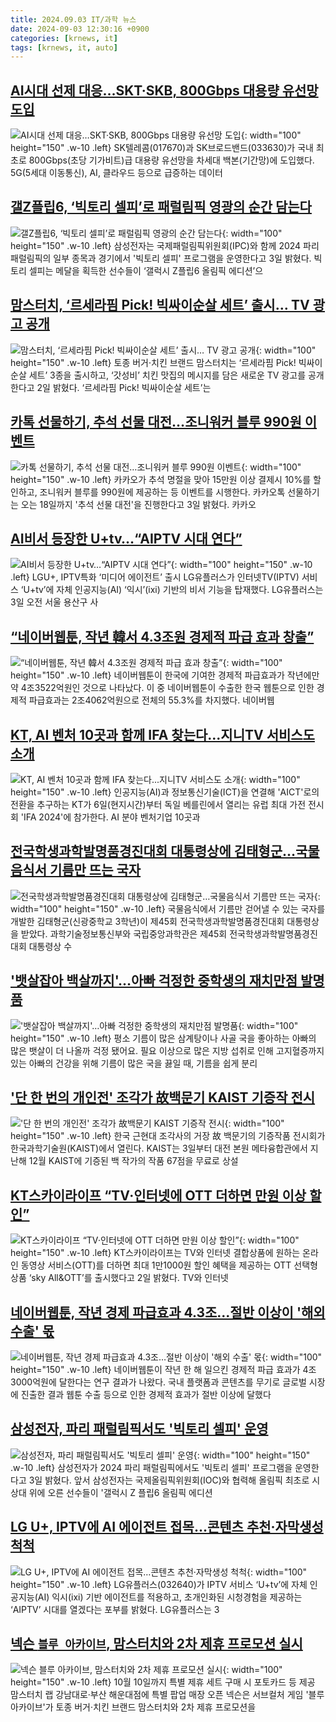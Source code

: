 ```yaml
---
title: 2024.09.03 IT/과학 뉴스
date: 2024-09-03 12:30:16 +0900
categories: [krnews, it]
tags: [krnews, it, auto]
---
```

## [AI시대 선제 대응…SKT·SKB, 800Gbps 대용량 유선망 도입](https://n.news.naver.com/mnews/article/421/0007766207)

![AI시대 선제 대응…SKT·SKB, 800Gbps 대용량 유선망 도입](https://mimgnews.pstatic.net/image/origin/421/2024/09/03/7766207.jpg?type=nf220_150){: width="100" height="150" .w-10 .left}
SK텔레콤(017670)과 SK브로드밴드(033630)가 국내 최초로 800Gbps(초당 기가비트)급 대용량 유선망을 차세대 백본(기간망)에 도입했다. 5G(5세대 이동통신), AI, 클라우드 등으로 급증하는 데이터

## [갤Z플립6, ‘빅토리 셀피’로 패럴림픽 영광의 순간 담는다](https://n.news.naver.com/mnews/article/277/0005467182)

![갤Z플립6, ‘빅토리 셀피’로 패럴림픽 영광의 순간 담는다](https://mimgnews.pstatic.net/image/origin/277/2024/09/03/5467182.jpg?type=nf220_150){: width="100" height="150" .w-10 .left}
삼성전자는 국제패럴림픽위원회(IPC)와 함께 2024 파리 패럴림픽의 일부 종목과 경기에서 '빅토리 셀피' 프로그램을 운영한다고 3일 밝혔다. 빅토리 셀피는 메달을 획득한 선수들이 ‘갤럭시 Z플립6 올림픽 에디션’으

## [맘스터치, ‘르세라핌 Pick! 빅싸이순살 세트’ 출시… TV 광고 공개](https://n.news.naver.com/mnews/article/082/0001286706)

![맘스터치, ‘르세라핌 Pick! 빅싸이순살 세트’ 출시… TV 광고 공개](https://mimgnews.pstatic.net/image/origin/082/2024/09/02/1286706.jpg?type=nf220_150){: width="100" height="150" .w-10 .left}
토종 버거·치킨 브랜드 맘스터치는 ‘르세라핌 Pick! 빅싸이순살 세트’ 3종을 출시하고, ‘갓성비’ 치킨 맛집의 메시지를 담은 새로운 TV 광고를 공개한다고 2일 밝혔다. ‘르세라핌 Pick! 빅싸이순살 세트’는

## [카톡 선물하기, 추석 선물 대전…조니워커 블루 990원 이벤트](https://n.news.naver.com/mnews/article/030/0003236729)

![카톡 선물하기, 추석 선물 대전…조니워커 블루 990원 이벤트](https://mimgnews.pstatic.net/image/origin/030/2024/09/03/3236729.jpg?type=nf220_150){: width="100" height="150" .w-10 .left}
카카오가 추석 명절을 맞아 15만원 이상 결제시 10%를 할인하고, 조니워커 블루를 990원에 제공하는 등 이벤트를 시행한다. 카카오톡 선물하기는 오는 18일까지 '추석 선물 대전'을 진행한다고 3일 밝혔다. 카카오

## [AI비서 등장한 U+tv…“AIPTV 시대 연다”](https://n.news.naver.com/mnews/article/021/0002657913)

![AI비서 등장한 U+tv…“AIPTV 시대 연다”](https://mimgnews.pstatic.net/image/origin/021/2024/09/03/2657913.jpg?type=nf220_150){: width="100" height="150" .w-10 .left}
LGU+, IPTV특화 ‘미디어 에이전트’ 출시 LG유플러스가 인터넷TV(IPTV) 서비스 ‘U+tv’에 자체 인공지능(AI) ‘익시’(ixi) 기반의 비서 기능을 탑재했다. LG유플러스는 3일 오전 서울 용산구 사

## [“네이버웹툰, 작년 韓서 4.3조원 경제적 파급 효과 창출”](https://n.news.naver.com/mnews/article/138/0002181405)

![“네이버웹툰, 작년 韓서 4.3조원 경제적 파급 효과 창출”](https://mimgnews.pstatic.net/image/origin/138/2024/09/03/2181405.jpg?type=nf220_150){: width="100" height="150" .w-10 .left}
네이버웹툰이 한국에 기여한 경제적 파급효과가 작년에만 약 4조3522억원인 것으로 나타났다. 이 중 네이버웹툰이 수출한 한국 웹툰으로 인한 경제적 파급효과는 2조4062억원으로 전체의 55.3%를 차지했다. 네이버웹

## [KT, AI 벤처 10곳과 함께 IFA 찾는다...지니TV 서비스도 소개](https://n.news.naver.com/mnews/article/469/0000821201)

![KT, AI 벤처 10곳과 함께 IFA 찾는다...지니TV 서비스도 소개](https://mimgnews.pstatic.net/image/origin/469/2024/09/03/821201.jpg?type=nf220_150){: width="100" height="150" .w-10 .left}
인공지능(AI)과 정보통신기술(ICT)을 연결해 'AICT'로의 전환을 추구하는 KT가 6일(현지시간)부터 독일 베를린에서 열리는 유럽 최대 가전 전시회 'IFA 2024'에 참가한다. AI 분야 벤처기업 10곳과

## [전국학생과학발명품경진대회 대통령상에 김태형군…국물음식서 기름만 뜨는 국자](https://n.news.naver.com/mnews/article/366/0001015527)

![전국학생과학발명품경진대회 대통령상에 김태형군…국물음식서 기름만 뜨는 국자](https://mimgnews.pstatic.net/image/origin/366/2024/09/03/1015527.jpg?type=nf220_150){: width="100" height="150" .w-10 .left}
국물음식에서 기름만 걷어낼 수 있는 국자를 개발한 김태형군(신광중학교 3학년)이 제45회 전국학생과학발명품경진대회 대통령상을 받았다. 과학기술정보통신부와 국립중앙과학관은 제45회 전국학생과학발명품경진대회 대통령상 수

## ['뱃살잡아 백살까지'…아빠 걱정한 중학생의 재치만점 발명품](https://n.news.naver.com/mnews/article/003/0012764205)

!['뱃살잡아 백살까지'…아빠 걱정한 중학생의 재치만점 발명품](https://mimgnews.pstatic.net/image/origin/003/2024/09/03/12764205.jpg?type=nf220_150){: width="100" height="150" .w-10 .left}
평소 기름이 많은 삼계탕이나 사골 국을 좋아하는 아빠의 많은 뱃살이 더 나올까 걱정 됐어요. 필요 이상으로 많은 지방 섭취로 인해 고지혈증까지 있는 아빠의 건강을 위해 기름이 많은 국을 끓일 때, 기름을 쉽게 분리

## ['단 한 번의 개인전' 조각가 故백문기 KAIST 기증작 전시](https://n.news.naver.com/mnews/article/001/0014908315)

!['단 한 번의 개인전' 조각가 故백문기 KAIST 기증작 전시](https://mimgnews.pstatic.net/image/origin/001/2024/09/03/14908315.jpg?type=nf220_150){: width="100" height="150" .w-10 .left}
한국 근현대 조각사의 거장 故 백문기의 기증작품 전시회가 한국과학기술원(KAIST)에서 열린다. KAIST는 3일부터 대전 본원 메타융합관에서 지난해 12월 KAIST에 기증된 백 작가의 작품 67점을 무료로 상설

## [KT스카이라이프 “TV·인터넷에 OTT 더하면 만원 이상 할인”](https://n.news.naver.com/mnews/article/119/0002868322)

![KT스카이라이프 “TV·인터넷에 OTT 더하면 만원 이상 할인”](https://mimgnews.pstatic.net/image/origin/119/2024/09/02/2868322.jpg?type=nf220_150){: width="100" height="150" .w-10 .left}
KT스카이라이프는 TV와 인터넷 결합상품에 원하는 온라인 동영상 서비스(OTT)를 더하면 최대 1만1000원 할인 혜택을 제공하는 OTT 선택형 상품 ‘sky All&OTT’를 출시했다고 2일 밝혔다. TV와 인터넷

## [네이버웹툰, 작년 경제 파급효과 4.3조…절반 이상이 '해외 수출' 몫](https://n.news.naver.com/mnews/article/018/0005826747)

![네이버웹툰, 작년 경제 파급효과 4.3조…절반 이상이 '해외 수출' 몫](https://mimgnews.pstatic.net/image/origin/018/2024/09/03/5826747.jpg?type=nf220_150){: width="100" height="150" .w-10 .left}
네이버웹툰이 작년 한 해 일으킨 경제적 파급 효과가 4조 3000억원에 달한다는 연구 결과가 나왔다. 국내 플랫폼과 콘텐츠를 무기로 글로벌 시장에 진출한 결과 웹툰 수출 등으로 인한 경제적 효과가 절반 이상에 달했다

## [삼성전자, 파리 패럴림픽서도 '빅토리 셀피' 운영](https://n.news.naver.com/mnews/article/014/0005236125)

![삼성전자, 파리 패럴림픽서도 '빅토리 셀피' 운영](https://mimgnews.pstatic.net/image/origin/014/2024/09/03/5236125.jpg?type=nf220_150){: width="100" height="150" .w-10 .left}
삼성전자가 2024 파리 패럴림픽에서도 '빅토리 셀피' 프로그램을 운영한다고 3일 밝혔다. 앞서 삼성전자는 국제올림픽위원회(IOC)와 협력해 올림픽 최초로 시상대 위에 오른 선수들이 '갤럭시 Z 플립6 올림픽 에디션

## [LG U+, IPTV에 AI 에이전트 접목…콘텐츠 추천·자막생성 척척](https://n.news.naver.com/mnews/article/018/0005826906)

![LG U+, IPTV에 AI 에이전트 접목…콘텐츠 추천·자막생성 척척](https://mimgnews.pstatic.net/image/origin/018/2024/09/03/5826906.jpg?type=nf220_150){: width="100" height="150" .w-10 .left}
LG유플러스(032640)가 IPTV 서비스 ‘U+tv’에 자체 인공지능(AI) 익시(ixi) 기반 에이전트를 적용하고, 초개인화된 시청경험을 제공하는 ‘AIPTV’ 시대를 열겠다는 포부를 밝혔다. LG유플러스는 3

## [넥슨 `블루 아카이브`, 맘스터치와 2차 제휴 프로모션 실시](https://n.news.naver.com/mnews/article/029/0002899769)

![넥슨 `블루 아카이브`, 맘스터치와 2차 제휴 프로모션 실시](https://mimgnews.pstatic.net/image/origin/029/2024/09/03/2899769.jpg?type=nf220_150){: width="100" height="150" .w-10 .left}
10월 10일까지 특별 제휴 세트 구매 시 포토카드 등 제공 맘스터치 랩 강남대로·부산 해운대점에 특별 팝업 매장 오픈 넥슨은 서브컬처 게임 '블루 아카이브'가 토종 버거·치킨 브랜드 맘스터치와 2차 제휴 프로모션을

